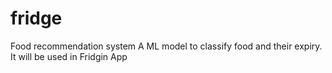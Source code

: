 # fridge
Food recommendation system
A ML model to classify food and their expiry. It will be used in Fridgin App
